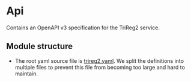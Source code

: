 # Api
Contains an OpenAPI v3 specification for the TriReg2 service.

## Module structure
* The root yaml source file is [trireg2.yaml](trireg2.yaml). We split the definitions into multiple files to prevent this file from becoming too large and hard to maintain.